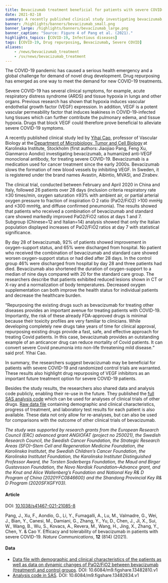 ```yaml
---
title: Bevacizumab treatment beneficial for patients with severe COVID-19  # short
date: 2021-02-18
summary: A recently published clinical study investigating bevacizumab, a humanized anti-VEGF monoclonal antibody, offers promising results in fighting severe COVID-19. Treatment progress data and analysis code were shared publicly.
banner: /highlights/banners/bevacizumab_small.png
banner_large: /highlights/banners/bevacizumab_large.png
banner_caption: "Source: Figure 4 of Pang et al. (2021)."
highlights_topics: [COVID-19, Infectious diseases]
tags: [COVID-19, Drug repurposing, Bevacizumab, Severe COVID]
aliases:
    - /news/bevacizumab_treatment
    - /sv/news/bevacizumab_treatment
---
```

The COVID-19 pandemic has caused a serious health emergency and a global challenge for demand of novel drug development. Drug repurposing has emerged as one way to meet the demand for new COVID-19 treatments.

Severe COVID-19 has several clinical symptoms, for example, acute respiratory distress syndrome (ARDS) and tissue hypoxia in lungs and other organs. Previous research has shown that hypoxia induces vascular endothelial growth factor (VEGF) expression. In addition, VEGF is a potent vascular permeability factor that induces leakiness in COVID-19-infected lung tissues which can further contribute the pulmonary edema, and tissue hypoxia. Drugs that block VEGF could therefore prove beneficial to alleviate severe COVID-19 symptoms.

A recently published clinical study led by [Yihai Cao](https://ki.se/en/mtc/yihai-cao-group), professor of Vascular Biology at the [Department of Microbiology, Tumor and Cell Biology](https://ki.se/en/mtc/department-of-microbiology-tumor-and-cell-biology) at Karolinska Institute, Stockholm (first authors: Jiaojiao Pang, Feng Xu, Gianmarco Aondio) investigating bevacizumab, a humanized anti-VEGF monoclonal antibody, for treating severe COVID-19. Bevacizumab is a medication used for cancer treatment since the early 2000s. Bevacizumab slows the formation of new blood vessels by inhibiting VEGF. In Sweden, it is registered under the brand names Avastin, Aibintio, MVASI, and Zirabev.

The clinical trial, conducted between February and April 2020 in China and Italy, followed 26 patients over 28 days (inclusion criteria respiratory rate ≥30 times/min, oxygen saturation ≤93% with ambient air, or partial arterial oxygen pressure to fraction of inspiration O 2 ratio (PaO2/FiO2) >100 mmHg and ≤300 mmHg, and diffuse confirmed pneumonia). The results showed that patients who received a combination of bevacizumab and standard care showed markedly improved PaO2/FiO2 ratios at days 1 and 7. Subgroup (Chinese=12 and Italian=14) analysis showed that only the Italian population displayed increases of PaO2/FiO2 ratios at day 7 with statistical significance.

By day 28 of bevacizumab, 92% of patients showed improvement in oxygen-support status, and 65% were discharged from hospital. No patient who received the combination of bevacizumab and standard care showed worsen oxygen-support status or had died after 28 days. In the control group 46% were discharged from hospital by day 28 and three patients had died. Bevacizumab also shortened the duration of oxygen-support to a median of nine days compared with 20 for the standard care group. The researchers describe that patients exhibited reduced lesions shown in CT or X-ray and a normalization of body temperatures. Decreased oxygen supplementation can both improve the health status for individual patients and decrease the healthcare burden.

“Repurposing the existing drugs such as bevacizumab for treating other diseases provides an important avenue for treating patients with COVID-19. Importantly, the risk of these already FDA-approved drugs is minimal because their toxicity profiles are very familiar to clinicians. While developing completely new drugs take years of time for clinical approval, repurposing existing drugs provide a fast, safe, and effective approach for treating Covid patients. In this case, bevacizumab provides an outstanding example of an anticancer drug can reduce mortality of Covid patients. It can convert severe Covid pneumonia into non-life threatening mild disease.“ said prof. Yihai Cao.

In summary, the researchers suggest bevacizumab may be beneficial for patients with severe COVID-19 and randomized control trials are warranted. These results also highlight drug repurposing of VEGF inhibitors as an important future treatment option for severe COVID-19 patients.

Besides the study results, the researchers also shared data and analysis code publicly, enabling their re-use in the future. They published the [full SAS analysis code](https://doi.org/10.6084/m9.figshare.13482834.v1) which can be used for analyses of clinical trials of other drugs. [Raw data file](https://doi.org/10.6084/m9.figshare.13482810.v1) containing demographic and clinical characteristics, progress of treatment, and laboratory test results for each patient is also available. These data not only allow for re-analyses, but can also be used for comparisons with the outcome of other clinical trials of bevacizumab.

*The study was supported by research grants from the European Research Council (ERC) advanced grant ANGIOFAT (project no 250021), the Swedish Research Council, the Swedish Cancer Foundation, the Strategic Research Areas (SFO)–Stem Cell and Regeneration Medicine Foundation, the Karolinska Institutet, the Swedish Children’s Cancer Foundation, the Karolinska Institutet Foundation, the Karolinska Institutet Distinguished Professor Award, the Torsten Soderbergs Foundation, the Maud and Birger Gustavsson Foundation, the Novo Nordisk Foundation–Advance grant, and the Knut and Alice Wallenberg’s Foundation and National Key R& D Program of China (2020YFC0846600) and the Shandong Provincial Key R& D Program (2020SFXGFY03).*

#### Article

DOI: [10.1038/s41467-021-21085-8](https://doi.org/10.1038/s41467-021-21085-8)

Pang, J., Xu, F., Aondio, G., Li, Y., Fumagalli, A., Lu, M., Valmadre, G., Wei, J., Bian, Y., Canesi, M., Damiani, G., Zhang, Y., Yu, D., Chen, J., Ji, X., Sui, W., Wang, B., Wu, S., Kovacs, A., Revera, M., Wang, H., Jing, X., Zhang, Y., Chen, Y. & Cao Y. Efficacy and tolerability of bevacizumab in patients with severe COVID-19. *Nature Communications*, **12** (814) (2021).

#### Data

- [Data file with demographic and clinical characteristics of the patients as well as data on dynamic changes of PaO2/FiO2 between bevacizumab (treatment) and control groups](https://doi.org/10.6084/m9.figshare.13482810.v1). DOI: 10.6084/m9.figshare.13482810.v1
- [Analysis code in SAS](https://doi.org/10.6084/m9.figshare.13482834.v1). DOI: 10.6084/m9.figshare.13482834.v1

